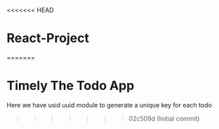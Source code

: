 <<<<<<< HEAD
# React-Project
=======
# Timely The Todo App

Here we have usid uuid module to generate a unique key for each todo
>>>>>>> 02c509d (Initial commit)
